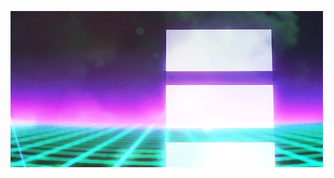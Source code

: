 ![skynet.gif](https://raw.githubusercontent.com/iamnotaskynet/markdown-portfolio/main/_includes/skynet.gif)
